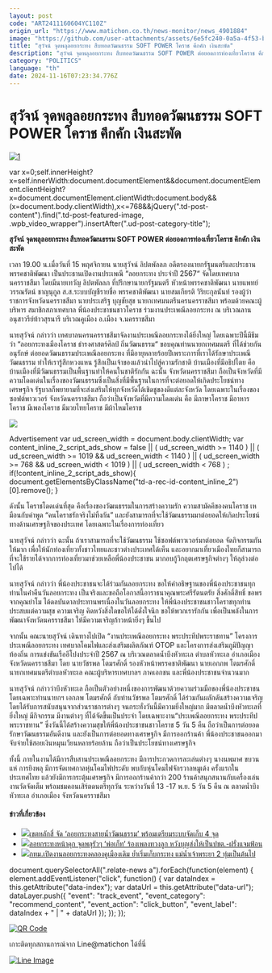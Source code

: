 ```yaml
---
layout: post
code: "ART2411160604YC110Z"
origin_url: "https://www.matichon.co.th/news-monitor/news_4901884"
image: "https://github.com/user-attachments/assets/6e5fc240-0a5a-4f53-ba5f-5a82d180a561"
title: "สุวัจน์ จุดพลุลอยกระทง สืบทอดวัฒนธรรม SOFT POWER โคราช คึกคัก เงินสะพัด"
description: "สุวัจน์ จุดพลุลอยกระทง สืบทอดวัฒนธรรม SOFT POWER ต่อยอดการท่องเที่ยวโคราช คึกคัก เงินสะพัด"
category: "POLITICS"
language: "th"
date: 2024-11-16T07:23:34.776Z
---
```


# สุวัจน์ จุดพลุลอยกระทง สืบทอดวัฒนธรรม SOFT POWER โคราช คึกคัก เงินสะพัด

[![](https://www.matichon.co.th/wp-content/uploads/2024/11/1-189.jpg "1")](https://www.matichon.co.th/wp-content/uploads/2024/11/1-189.jpg)

var x=0;self.innerHeight?x=self.innerWidth:document.documentElement&&document.documentElement.clientHeight?x=document.documentElement.clientWidth:document.body&&(x=document.body.clientWidth),x<=768&&jQuery(".td-post-content").find(".td-post-featured-image, .wpb\_video\_wrapper").insertAfter(".ud-post-category-title");

**สุวัจน์ จุดพลุลอยกระทง สืบทอดวัฒนธรรม SOFT POWER ต่อยอดการท่องเที่ยวโคราช คึกคัก เงินสะพัด**

เวลา 19.00 น.เมื่อวันที่ 15 พฤศจิกายน นายสุวัจน์ ลิปตพัลลภ อดีตรองนายกรัฐมนตรีและประธานพรรคชาติพัฒนา เป็นประธานเปิดงานประเพณี “ลอยกระทง ประจำปี 2567“ จัดโดยเทศบาลนครราชสีมา โดยมีนายเทวัญ ลิปตพัลลภ ที่ปรึกษานายกรัฐมนตรี หัวหน้าพรรคชาติพัฒนา นายแพทย์วรรณรัตน์ ชาญนุกูล ส.ส.ระบบบัญชีรายชื่อ พรรคชาติพัฒนา นายสมเกียรติ วิริยะกุลนันท์ รองผู้ว่าราชการจังหวัดนครราชสีมา นายประเสริฐ บุญชัยสุข นายกเทศมนตรีนครนครราชสีมา พร้อมด้วยคณะผู้บริหาร สมาชิกสภาเทศบาล พี่น้องประชาชนชาวโคราช ร่วมงานประเพณีลอยกระทง ณ บริเวณลานอนุสาวรีย์ท้าวสุรนารี บริเวณคูเมือง อ.เมือง จ.นครราชสีมา

นายสุวัจน์ กล่าวว่า เทศบาลนครนครราชสีมาจัดงานประเพณีลอยกระทงได้ยิ่งใหญ่ โดยเฉพาะปีนี้มีธีมว่า “ลอยกระทงเมืองโคราช ธำรงศาสตร์ศิลป์ ถิ่นวัฒนธรรม“ ขอบคุณท่านนายกเทศมนตรี ที่ได้ช่วยกันอนุรักษ์ ต่อยอดวัฒนธรรมประเพณีลอยกระทง ที่มีอายุหลายร้อยปีเพราะการที่เราได้รักษาประเพณีวัฒนธรรม ทําให้เรารู้สึกหวงแหน รู้สึกเป็นเจ้าของแล้วนำไปสู่ความรักชาติ บ้านเมืองที่มีอธิปไตย คือ บ้านเมืองที่มีวัฒนธรรมเป็นพื้นฐานทำให้คนในชาติรักกัน ฉะนั้น จังหวัดนครราชสีมา ถือเป็นจังหวัดที่มีความโดดเด่นในเรื่องของวัฒนธรรมซึ่งเป็นสิ่งที่มีพื้นฐานในการที่จะต่อยอดให้เกิดประโยชน์ทางเศรษฐกิจ รัฐบาลก็พยายามที่จะส่งเสริมให้ทุกจังหวัดได้เชิดชูของดีแต่ละจังหวัด โดยเฉพาะในเรื่องของซอฟต์พาวเวอร์ จังหวัดนครราชสีมา ถือว่าเป็นจังหวัดที่มีความโดดเด่น คือ มีภาษาโคราช มีอาหารโคราช มีเพลงโคราช มีมวยไทยโคราช มีผ้าไหมโคราช

![](https://www.matichon.co.th/wp-content/uploads/2024/11/b62c01a6-216a-423d-a650-0a6c23aa1f9f_0-1.jpg)

Advertisement var ud\_screen\_width = document.body.clientWidth; var content\_inline\_2\_script\_ads\_show = false || ( ud\_screen\_width >= 1140 ) || ( ud\_screen\_width >= 1019 && ud\_screen\_width < 1140 ) || ( ud\_screen\_width >= 768 && ud\_screen\_width < 1019 ) || ( ud\_screen\_width < 768 ) ; if(!content\_inline\_2\_script\_ads\_show){ document.getElementsByClassName("td-a-rec-id-content\_inline\_2")\[0\].remove(); }

ดังนั้น โคราชโดดเด่นที่สุด คือเรื่องของวัฒนธรรมในการสร้างความรัก ความสามัคคีของคนโคราช เหมือนกับคําพูด “คนโคราชรักจริงไม่ทิ้งกัน” และยังสามารถที่จะใช้วัฒนธรรมมาต่อยอดให้เกิดประโยชน์ทางด้านเศรษฐกิจของประเทศ โดยเฉพาะในเรื่องการท่องเที่ยว

นายสุวัจน์ กล่าวว่า ฉะนั้น ถ้าเราสามารถที่จะใช้วัฒนธรรม ใช้ซอฟต์พาวเวอร์มาต่อยอด จัดกิจกรรมกันให้มาก เพื่อให้นักท่องเที่ยวทั้งชาวไทยและชาวต่างประเทศได้เห็น และอยากมาเที่ยวเมืองไทยก็สามารถที่จะใช้รายได้จากการท่องเที่ยวมาช่วยเหลือพี่น้องประชาชน มากอบกู้วิกฤตเศรษฐกิจต่างๆ ให้ลุล่วงต่อไปได้

นายสุวัจน์ กล่าวว่า พี่น้องประชาชนจะได้ร่วมกันลอยกระทง ขอให้คำอธิษฐานของพี่น้องประชาชนทุกท่านในค่ําคืนวันลอยกระทง เป็นจริงและขอถือโอกาสนี้อาราธนาคุณพระศรีรัตนตรัย สิ่งศักดิ์สิทธิ์ ขอพรจากคุณย่าโม ได้ดลบันดาลประทานพรเนื่องในวันลอยกระทง ให้พี่น้องประชาชนชาวโคราชทุกท่านประสบแต่ความสุข ความเจริญ คิดหวังสิ่งใดขอให้ได้ดั่งใจนึก ขอให้พวกเรารักกัน เพื่อเป็นพลังในการพัฒนาจังหวัดนครราชสีมา ให้มีความเจริญก้าวหน้ายิ่งๆ ขึ้นไป

จากนั้น คณะนายสุวัจน์ เดินทางไปเปิด “งานประเพณีลอยกระทง พระประทีปพระราชทาน” โครงการประเพณีลอยกระทง เทศบาลโคมไฟและส่งเสริมผลิตภัณฑ์ OTOP และโครงการส่งเสริมภูมิปัญญาท้องถิ่น การแข่งขันเรืออีโปงประจำปี 2567 ณ บริเวณตลาดน้ำบึงหัวทะเล ตำบลหัวทะเล อำเภอเมือง จังหวัดนครราชสีมา โดย นายวัชรพล โตมรศักดิ์ รองหัวหน้าพรรคชาติพัฒนา นายเอกภพ โตมรศักดิ์ นายกเทศมนตรีตำบลหัวทะเล คณะผู้บริหารเทศบาลฯ ภาคเอกชน และพี่น้องประชาชนจำนวนมาก

นายสุวัจน์ กล่าวว่าบึงหัวทะเล ถือเป็นตัวอย่างหนึ่งของการพัฒนาด้วยความร่วมมือของพี่น้องประชาชน โดยเฉพาะท่านนายกฯ เอกภพ โตมรศักดิ์ กับท่านวัชรพล โตมรศักดิ์ ได้ร่วมกันผลักดันสร้างความเจริญ โดยได้รับการสนับสนุนจากส่วนราชการต่างๆ จนกระทั่งวันนี้มีความยิ่งใหญ่มาก มีตลาดน้ำบึงหัวทะเลที่ยิ่งใหญ่ มีกิจกรรม มีงานต่างๆ ที่ได้จัดขึ้นเป็นประจำ โดยเฉพาะงาน“ประเพณีลอยกระทง พระประทีปพระราชทาน” ซึ่งวันนี้ได้สร้างความสุขให้พี่น้องประชาชนชาวโคราช 5 วัน 5 คืน ถือว่าเป็นการต่อยอดรักษาวัฒนธรรมอันดีงาน และยังเป็นการต่อยอดทางเศรษฐกิจ มีการออกร้านค้า พี่น้องประชาชนออกมาจับจ่ายใช้สอยเงินหมุนเวียนหลายร้อยล้าน ถือว่าเป็นประโยชน์ทางเศรษฐกิจ

ทั้งนี้ ภายในงานได้มีการสืบสานประเพณีลอยกระทง มีการประกวดการละเล่นต่างๆ นางนพมาศ ขบวนแห่ การยิงพลุ มีการจัดเทศกาลหุ่นโคมไฟประดับ พบกับหุ่นโคมไฟจักรวาลหมูเด้ง ครั้งแรกในประเทศไทย แล้วยังมีการกระตุ้นเศรษฐกิจ มีการออกร้านค้ากว่า 200 ร้านค้าสนุกสนานกับเครื่องเล่นงานวัดจัดเต็ม พร้อมชมคอนเสิร์ตดนตรีทุกวัน ระหว่างวันที่ 13 -17 พ.ย. 5 วัน 5 คืน ณ ตลาดน้ำบึงหัวทะเล อำเภอเมือง จังหวัดนครราชสีมา

#### ข่าวที่เกี่ยวข้อง

*   [![](https://www.matichon.co.th/wp-content/uploads/2024/11/15-11.jpg)เขตหลักสี่ จัด ‘ลอยกระทงสายน้ำวัฒนธรรม’ พร้อมเตรียมระบบจัดเก็บ 4 จุด](https://www.matichon.co.th/local/quality-life/news_4901228)
*   [![](https://www.matichon.co.th/wp-content/uploads/2024/11/ลอยกระทงหน้าคุก.jpg)ลอยกระทงหน้าคุก จุดพลุรัวๆ ‘พ่อเก็ท’ ร้องเพลงทวงลูก หวังบุญส่งให้เป็นปชต.-ฝรั่งแจมฟ้อน](https://www.matichon.co.th/politics/news_4901199)
*   [![](https://www.matichon.co.th/wp-content/uploads/2024/11/ลอยกระทงคลองคูเมืองเดิม-67.jpg)กทม.เปิดงานลอยกระทงคลองคูเมืองเดิม ย้ำเริ่มเก็บกระทง แม่น้ำเจ้าพระยา 2 ทุ่มเป็นต้นไป](https://www.matichon.co.th/local/news_4901100)

document.querySelectorAll(".relate-news a").forEach(function(element) { element.addEventListener("click", function() { var dataIndex = this.getAttribute("data-index"); var dataUrl = this.getAttribute("data-url"); dataLayer.push({ "event": "track\_event", "event\_category": "recommend\_content", "event\_action": "click\_button", "event\_label": dataIndex + " | " + dataUrl }); }); });

[![QR Code](https://www.matichon.co.th/wp-content/uploads/2023/07/wob1371z.jpg)](https://lin.ee/ht0nDxX)

เกาะติดทุกสถานการณ์จาก Line@matichon ได้ที่นี่

[![Line Image](https://www.matichon.co.th/wp-content/uploads/2023/07/th.png)](https://lin.ee/ht0nDxX)